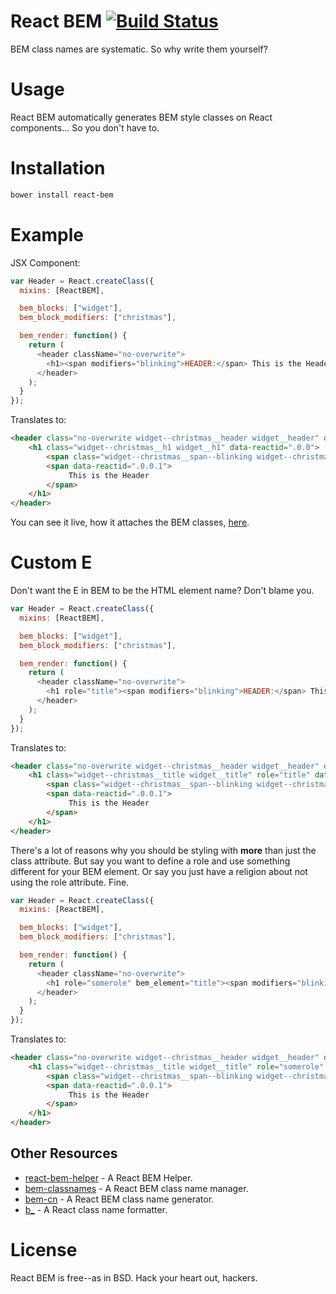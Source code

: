 # React BEM [![Build Status](https://travis-ci.org/cuzzo/react-bem.svg?branch=master)](https://travis-ci.org/cuzzo/react-bem)

BEM class names are systematic. So why write them yourself?

# Usage

React BEM automatically generates BEM style classes on React components... So you don't have to.

# Installation

```bash
bower install react-bem
```

# Example

JSX Component:

```javascript
var Header = React.createClass({
  mixins: [ReactBEM],

  bem_blocks: ["widget"],
  bem_block_modifiers: ["christmas"],

  bem_render: function() {
    return (
      <header className="no-overwrite">
        <h1><span modifiers="blinking">HEADER:</span> This is the Header</h1>
      </header>
    );
  }
});
```

Translates to:

```html
<header class="no-overwrite widget--christmas__header widget__header" data-reactid=".0">
    <h1 class="widget--christmas__h1 widget__h1" data-reactid=".0.0">
        <span class="widget--christmas__span--blinking widget--christmas__span widget__span--blinking widget__span" data-reactid=".0.0.0"></span>
        <span data-reactid=".0.0.1">
             This is the Header
        </span>
    </h1>
</header>
```

You can see it live, how it attaches the BEM classes, [here](http://cuzzo.github.io/react-bem/example/ "React autogenerate BEM class names example").

# Custom E

Don't want the E in BEM to be the HTML element name? Don't blame you.

```javascript
var Header = React.createClass({
  mixins: [ReactBEM],

  bem_blocks: ["widget"],
  bem_block_modifiers: ["christmas"],

  bem_render: function() {
    return (
      <header className="no-overwrite">
        <h1 role="title"><span modifiers="blinking">HEADER:</span> This is the Header</h1>
      </header>
    );
  }
});
```

Translates to:

```html
<header class="no-overwrite widget--christmas__header widget__header" data-reactid=".0">
    <h1 class="widget--christmas__title widget__title" role="title" data-reactid=".0.0">
        <span class="widget--christmas__span--blinking widget--christmas__span widget__span--blinking widget__span" data-reactid=".0.0.0"></span>
        <span data-reactid=".0.0.1">
             This is the Header
        </span>
    </h1>
</header>
```

There's a lot of reasons why you should be styling with **more** than just the class attribute. But say you want to define a role and use something different for your BEM element. Or say you just have a religion about not using the role attribute. Fine.

```javascript
var Header = React.createClass({
  mixins: [ReactBEM],

  bem_blocks: ["widget"],
  bem_block_modifiers: ["christmas"],

  bem_render: function() {
    return (
      <header className="no-overwrite">
        <h1 role="somerole" bem_element="title"><span modifiers="blinking">HEADER:</span> This is the Header</h1>
      </header>
    );
  }
});
```

Translates to:

```html
<header class="no-overwrite widget--christmas__header widget__header" data-reactid=".0">
    <h1 class="widget--christmas__title widget__title" role="somerole" data-reactid=".0.0">
        <span class="widget--christmas__span--blinking widget--christmas__span widget__span--blinking widget__span" data-reactid=".0.0.0"></span>
        <span data-reactid=".0.0.1">
             This is the Header
        </span>
    </h1>
</header>
```

Other Resources
---------------
* [react-bem-helper](https://github.com/marcohamersma/react-bem-helper "React BEM Helper") - A React BEM Helper.
* [bem-classnames](https://github.com/pocotan001/bem-classnames "React BEM class name manager") - A React BEM class name manager.
* [bem-cn](https://github.com/albburtsev/bem-cn "React BEM class name generator") - A React BEM class name generator.
* [b_](https://github.com/azproduction/b_ "React BEM class name formatter") - A React class name formatter.


# License

React BEM is free--as in BSD. Hack your heart out, hackers.

